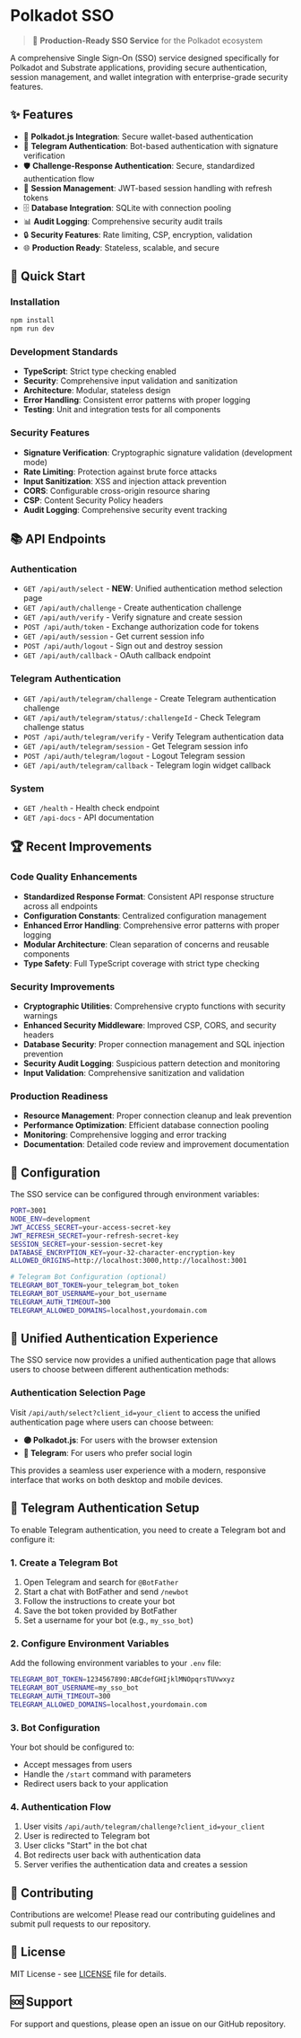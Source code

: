 # Polkadot SSO

> 🚀 **Production-Ready SSO Service** for the Polkadot ecosystem

A comprehensive Single Sign-On (SSO) service designed specifically for Polkadot and Substrate applications, providing secure authentication, session management, and wallet integration with enterprise-grade security features.

## ✨ Features

- 🔐 **Polkadot.js Integration**: Secure wallet-based authentication
- 📱 **Telegram Authentication**: Bot-based authentication with signature verification
- 🛡️ **Challenge-Response Authentication**: Secure, standardized authentication flow
- 🔄 **Session Management**: JWT-based session handling with refresh tokens
- 🗄️ **Database Integration**: SQLite with connection pooling
- 📊 **Audit Logging**: Comprehensive security audit trails
- 🔒 **Security Features**: Rate limiting, CSP, encryption, validation
- 🌐 **Production Ready**: Stateless, scalable, and secure

## 🚀 Quick Start

### Installation

```bash
npm install
npm run dev
```

### Development Standards

- **TypeScript**: Strict type checking enabled
- **Security**: Comprehensive input validation and sanitization  
- **Architecture**: Modular, stateless design
- **Error Handling**: Consistent error patterns with proper logging
- **Testing**: Unit and integration tests for all components

### Security Features

- **Signature Verification**: Cryptographic signature validation (development mode)
- **Rate Limiting**: Protection against brute force attacks
- **Input Sanitization**: XSS and injection attack prevention
- **CORS**: Configurable cross-origin resource sharing
- **CSP**: Content Security Policy headers
- **Audit Logging**: Comprehensive security event tracking

## 📚 API Endpoints

### Authentication
- `GET /api/auth/select` - **NEW**: Unified authentication method selection page
- `GET /api/auth/challenge` - Create authentication challenge
- `GET /api/auth/verify` - Verify signature and create session
- `POST /api/auth/token` - Exchange authorization code for tokens
- `GET /api/auth/session` - Get current session info
- `POST /api/auth/logout` - Sign out and destroy session
- `GET /api/auth/callback` - OAuth callback endpoint

### Telegram Authentication
- `GET /api/auth/telegram/challenge` - Create Telegram authentication challenge
- `GET /api/auth/telegram/status/:challengeId` - Check Telegram challenge status
- `POST /api/auth/telegram/verify` - Verify Telegram authentication data
- `GET /api/auth/telegram/session` - Get Telegram session info
- `POST /api/auth/telegram/logout` - Logout Telegram session
- `GET /api/auth/telegram/callback` - Telegram login widget callback

### System
- `GET /health` - Health check endpoint
- `GET /api-docs` - API documentation

## 🏆 Recent Improvements

### Code Quality Enhancements
- **Standardized Response Format**: Consistent API response structure across all endpoints
- **Configuration Constants**: Centralized configuration management
- **Enhanced Error Handling**: Comprehensive error patterns with proper logging
- **Modular Architecture**: Clean separation of concerns and reusable components
- **Type Safety**: Full TypeScript coverage with strict type checking

### Security Improvements
- **Cryptographic Utilities**: Comprehensive crypto functions with security warnings
- **Enhanced Security Middleware**: Improved CSP, CORS, and security headers
- **Database Security**: Proper connection management and SQL injection prevention
- **Security Audit Logging**: Suspicious pattern detection and monitoring
- **Input Validation**: Comprehensive sanitization and validation

### Production Readiness
- **Resource Management**: Proper connection cleanup and leak prevention
- **Performance Optimization**: Efficient database connection pooling
- **Monitoring**: Comprehensive logging and error tracking
- **Documentation**: Detailed code review and improvement documentation

## 🔧 Configuration

The SSO service can be configured through environment variables:

```bash
PORT=3001
NODE_ENV=development
JWT_ACCESS_SECRET=your-access-secret-key
JWT_REFRESH_SECRET=your-refresh-secret-key
SESSION_SECRET=your-session-secret-key
DATABASE_ENCRYPTION_KEY=your-32-character-encryption-key
ALLOWED_ORIGINS=http://localhost:3000,http://localhost:3001

# Telegram Bot Configuration (optional)
TELEGRAM_BOT_TOKEN=your_telegram_bot_token
TELEGRAM_BOT_USERNAME=your_bot_username
TELEGRAM_AUTH_TIMEOUT=300
TELEGRAM_ALLOWED_DOMAINS=localhost,yourdomain.com
```

## 🎯 Unified Authentication Experience

The SSO service now provides a unified authentication page that allows users to choose between different authentication methods:

### Authentication Selection Page

Visit `/api/auth/select?client_id=your_client` to access the unified authentication page where users can choose between:

- **🟣 Polkadot.js**: For users with the browser extension
- **📱 Telegram**: For users who prefer social login

This provides a seamless user experience with a modern, responsive interface that works on both desktop and mobile devices.

## 📱 Telegram Authentication Setup

To enable Telegram authentication, you need to create a Telegram bot and configure it:

### 1. Create a Telegram Bot

1. Open Telegram and search for `@BotFather`
2. Start a chat with BotFather and send `/newbot`
3. Follow the instructions to create your bot
4. Save the bot token provided by BotFather
5. Set a username for your bot (e.g., `my_sso_bot`)

### 2. Configure Environment Variables

Add the following environment variables to your `.env` file:

```bash
TELEGRAM_BOT_TOKEN=1234567890:ABCdefGHIjklMNOpqrsTUVwxyz
TELEGRAM_BOT_USERNAME=my_sso_bot
TELEGRAM_AUTH_TIMEOUT=300
TELEGRAM_ALLOWED_DOMAINS=localhost,yourdomain.com
```

### 3. Bot Configuration

Your bot should be configured to:
- Accept messages from users
- Handle the `/start` command with parameters
- Redirect users back to your application

### 4. Authentication Flow

1. User visits `/api/auth/telegram/challenge?client_id=your_client`
2. User is redirected to Telegram bot
3. User clicks "Start" in the bot chat
4. Bot redirects user back with authentication data
5. Server verifies the authentication data and creates a session

## 🤝 Contributing

Contributions are welcome! Please read our contributing guidelines and submit pull requests to our repository.

## 📄 License

MIT License - see [LICENSE](LICENSE) file for details.

## 🆘 Support

For support and questions, please open an issue on our GitHub repository.

